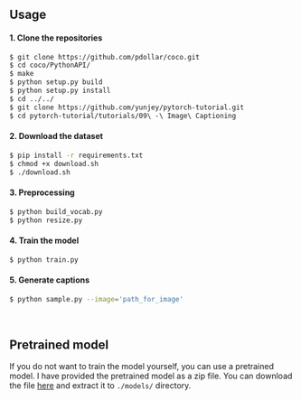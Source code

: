 ## Usage 


#### 1. Clone the repositories
```bash
$ git clone https://github.com/pdollar/coco.git
$ cd coco/PythonAPI/
$ make
$ python setup.py build
$ python setup.py install
$ cd ../../
$ git clone https://github.com/yunjey/pytorch-tutorial.git
$ cd pytorch-tutorial/tutorials/09\ -\ Image\ Captioning
```

#### 2. Download the dataset

```bash
$ pip install -r requirements.txt
$ chmod +x download.sh
$ ./download.sh
```

#### 3. Preprocessing

```bash
$ python build_vocab.py   
$ python resize.py
```

#### 4. Train the model

```bash
$ python train.py    
```

#### 5. Generate captions


```bash
$ python sample.py --image='path_for_image'
```

<br>

## Pretrained model 

If you do not want to train the model yourself, you can use a pretrained model. I have provided the pretrained model as a zip file. You can download the file [here](https://www.dropbox.com/s/b7gyo15as6m6s7x/train_model.zip?dl=0) and extract it to `./models/` directory.
